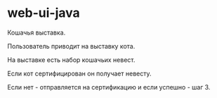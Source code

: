 # web-ui-java

Кошачья выставка.

Пользователь приводит на выставку кота. 

На выставке есть набор кошачьих невест. 

Если кот сертифицирован он получает невесту.

Если нет - отправляется на сертификацию и если успешно - шаг 3.

